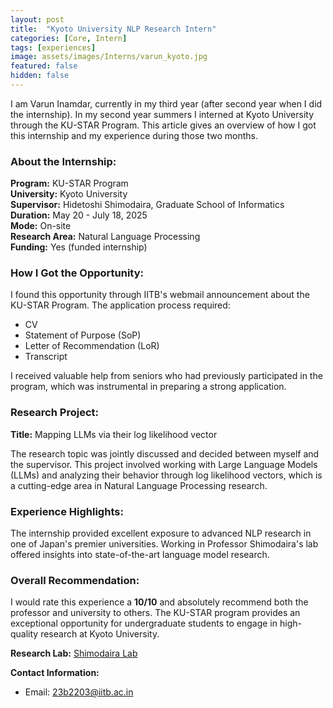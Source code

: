 ```yaml
---
layout: post
title:  "Kyoto University NLP Research Intern"
categories: [Core, Intern]
tags: [experiences]
image: assets/images/Interns/varun_kyoto.jpg
featured: false
hidden: false
---
```


I am Varun Inamdar, currently in my third year (after second year when I did the internship). In my second year summers I interned at Kyoto University through the KU-STAR Program. This article gives an overview of how I got this internship and my experience during those two months.

### About the Internship:
**Program:** KU-STAR Program  
**University:** Kyoto University  
**Supervisor:** Hidetoshi Shimodaira, Graduate School of Informatics  
**Duration:** May 20 - July 18, 2025  
**Mode:** On-site  
**Research Area:** Natural Language Processing  
**Funding:** Yes (funded internship)

### How I Got the Opportunity:
I found this opportunity through IITB's webmail announcement about the KU-STAR Program. The application process required:
- CV
- Statement of Purpose (SoP)
- Letter of Recommendation (LoR)
- Transcript

I received valuable help from seniors who had previously participated in the program, which was instrumental in preparing a strong application.

### Research Project:
**Title:** Mapping LLMs via their log likelihood vector

The research topic was jointly discussed and decided between myself and the supervisor. This project involved working with Large Language Models (LLMs) and analyzing their behavior through log likelihood vectors, which is a cutting-edge area in Natural Language Processing research.

### Experience Highlights:
The internship provided excellent exposure to advanced NLP research in one of Japan's premier universities. Working in Professor Shimodaira's lab offered insights into state-of-the-art language model research.

### Overall Recommendation:
I would rate this experience a **10/10** and absolutely recommend both the professor and university to others. The KU-STAR program provides an exceptional opportunity for undergraduate students to engage in high-quality research at Kyoto University.

**Research Lab:** [Shimodaira Lab](https://stat.sys.i.kyoto-u.ac.jp/shimolab/)

**Contact Information:**
- Email: 23b2203@iitb.ac.in
